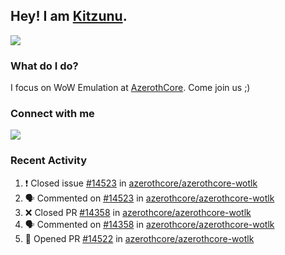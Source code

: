 ## Hey! I am [Kitzunu](https://Github.com/Kitzunu).

<!--<a href="https://github-readme-stats.kitzunu.vercel.app/api?username=Kitzunu&show_icons=true&theme=dark">
  <img align="center" src="https://github-readme-stats.kitzunu.vercel.app/api?username=Kitzunu&show_icons=true&theme=dark" />
</a>-->
<a href="https://github-readme-stats.kitzunu.vercel.app/api?username=Kitzunu&show_icons=true&theme=dark">
  <img align="center" src="https://github-readme-stats.vercel.app/api/top-langs/?username=Kitzunu&layout=compact&theme=dark" />
</a>

### What do I do?

I focus on WoW Emulation at [AzerothCore](https://Github.com/AzerothCore). Come join us ;)

### Connect with me
[![](https://img.shields.io/badge/AzerothCore%20Discord-Connect%20with%20me!-green)](https://discord.com/invite/gkt4y2x)

### Recent Activity

<!--START_SECTION:activity-->
1. ❗️ Closed issue [#14523](https://github.com/azerothcore/azerothcore-wotlk/issues/14523) in [azerothcore/azerothcore-wotlk](https://github.com/azerothcore/azerothcore-wotlk)
2. 🗣 Commented on [#14523](https://github.com/azerothcore/azerothcore-wotlk/issues/14523) in [azerothcore/azerothcore-wotlk](https://github.com/azerothcore/azerothcore-wotlk)
3. ❌ Closed PR [#14358](https://github.com/azerothcore/azerothcore-wotlk/pull/14358) in [azerothcore/azerothcore-wotlk](https://github.com/azerothcore/azerothcore-wotlk)
4. 🗣 Commented on [#14358](https://github.com/azerothcore/azerothcore-wotlk/issues/14358) in [azerothcore/azerothcore-wotlk](https://github.com/azerothcore/azerothcore-wotlk)
5. 💪 Opened PR [#14522](https://github.com/azerothcore/azerothcore-wotlk/pull/14522) in [azerothcore/azerothcore-wotlk](https://github.com/azerothcore/azerothcore-wotlk)
<!--END_SECTION:activity-->
